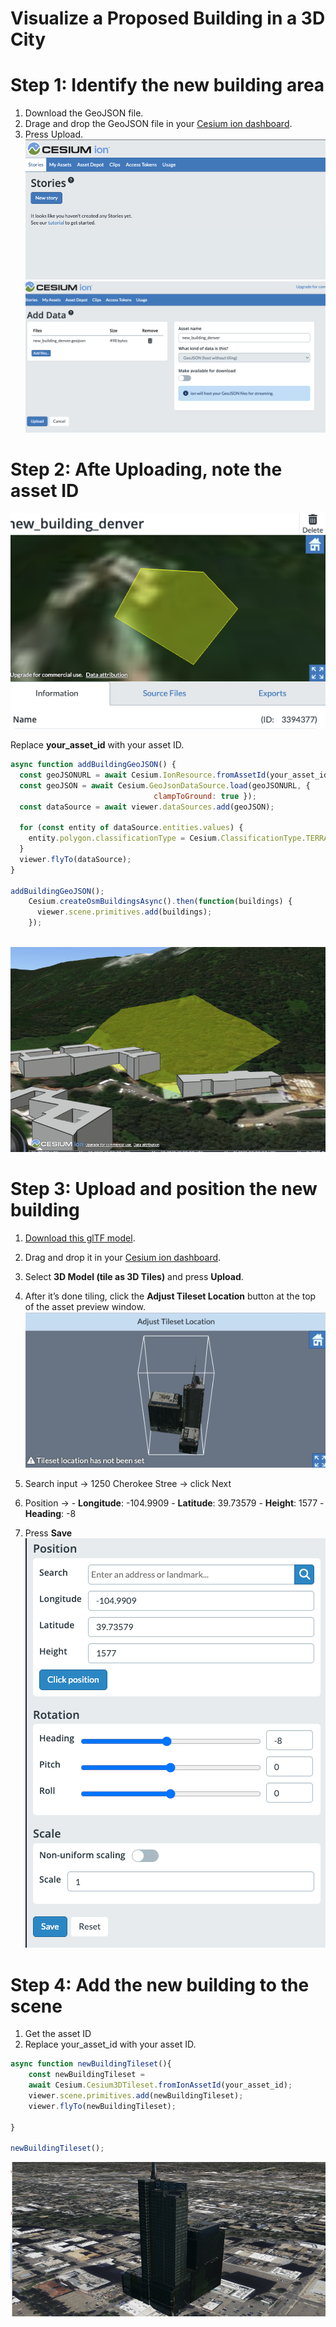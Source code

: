 # Visualize a Proposed Building in a 3D City


# Step 1: Identify the new building area

1. Download the GeoJSON file.
2. Drage and drop the GeoJSON file in your [Cesium ion dashboard](https://ion.cesium.com/).
3. Press Upload.
![5](pic/5.png)
![6](pic/6.png)


# Step 2: Afte Uploading, note the asset ID

![7](pic/7.png)

Replace **your_asset_id** with your asset ID.

```js
async function addBuildingGeoJSON() {
  const geoJSONURL = await Cesium.IonResource.fromAssetId(your_asset_id);
  const geoJSON = await Cesium.GeoJsonDataSource.load(geoJSONURL, { 
								clampToGround: true });
  const dataSource = await viewer.dataSources.add(geoJSON);
  
  for (const entity of dataSource.entities.values) {
    entity.polygon.classificationType = Cesium.ClassificationType.TERRAIN;
  }
  viewer.flyTo(dataSource);
}

addBuildingGeoJSON();
    Cesium.createOsmBuildingsAsync().then(function(buildings) {
      viewer.scene.primitives.add(buildings);
    });
    
```
![8](pic/8.png)


# Step 3: Upload and position the new building

1. [Download this glTF model](https://cesium.com/public/learn/PSFS.glb).
2. Drag and drop it in your [Cesium ion dashboard](https://ion.cesium.com/).
3. Select **3D Model (tile as 3D Tiles)** and press **Upload**.
4. After it’s done tiling, click the **Adjust Tileset Location** button at the top of the asset preview window.
![9](pic/9.png)


5. Search input -> 1250 Cherokee Stree -> click Next
6. Position ->
			- **Longitude**: -104.9909
			- **Latitude**: 39.73579
			- **Height**: 1577
			- **Heading**: -8
7.  Press **Save**
![10](pic/10.png)


# Step 4: Add the new building to the scene

1. Get the asset ID
2. Replace your_asset_id with your asset ID.

```js
async function newBuildingTileset(){
	const newBuildingTileset = 
	await Cesium.Cesium3DTileset.fromIonAssetId(your_asset_id);
	viewer.scene.primitives.add(newBuildingTileset);
	viewer.flyTo(newBuildingTileset);

}
    
newBuildingTileset();
```
![11](pic/11.png)
